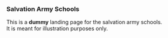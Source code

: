 ### Salvation Army Schools

This is a **dummy** landing page for the salvation army schools.  
It is meant for illustration purposes only.
